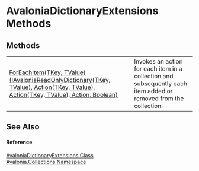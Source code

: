 # AvaloniaDictionaryExtensions Methods




## Methods
<table>
<tr>
<td><a href="M_Avalonia_Collections_AvaloniaDictionaryExtensions_ForEachItem__2">ForEachItem(TKey, TValue)(IAvaloniaReadOnlyDictionary(TKey, TValue), Action(TKey, TValue), Action(TKey, TValue), Action, Boolean)</a></td>
<td>Invokes an action for each item in a collection and subsequently each item added or removed from the collection.</td>
</tr>
</table>

## See Also


#### Reference
<a href="T_Avalonia_Collections_AvaloniaDictionaryExtensions">AvaloniaDictionaryExtensions Class</a>  
<a href="N_Avalonia_Collections">Avalonia.Collections Namespace</a>  


